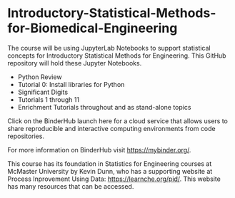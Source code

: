 # Introductory-Statistical-Methods-for-Biomedical-Engineering

The course will be using JupyterLab Notebooks to support statistical concepts for Introductory Statistical Methods for Engineering. This GitHub repository will hold these Jupyter Notebooks.  

- Python Review
- Tutorial 0:  Install libraries for Python
- Significant Digits
- Tutorials 1 through 11 
- Enrichment Tutorials throughout and as stand-alone topics

Click on the BinderHub launch here for a cloud service that allows users to share reproducible and interactive computing environments from code repositories. 



For more information on BinderHub visit https://mybinder.org/.

This course has its foundation in Statistics for Engineering courses at McMaster University by Kevin Dunn, who has a supporting website at Process Inprovement Using Data:  https://learnche.org/pid/.  This website has many resources that can be accessed.  
